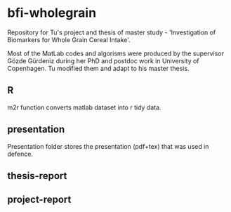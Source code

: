 # bfi-wholegrain
Repository for Tu's project and thesis of master study - 'Investigation of Biomarkers for Whole Grain Cereal Intake'.

Most of the MatLab codes and algorisms were produced by the supervisor Gözde Gürdeniz during her PhD and postdoc work in University of Copenhagen. Tu modified them and adapt to his master thesis.

## R
m2r function converts matlab dataset into r tidy data.

## presentation
Presentation folder stores the presentation (pdf+tex) that was used in defence.

## thesis-report

## project-report
